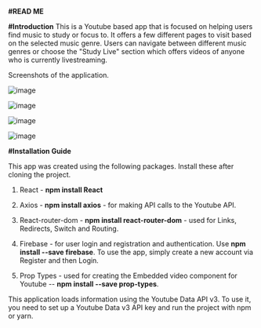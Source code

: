 **#READ ME**

**#Introduction**
This is a Youtube based app that is focused on helping users find music to study or focus to.
It offers a few different pages to visit based on the selected music genre. Users can navigate between different music genres or choose the "Study Live" section which offers videos of anyone who is currently livestreaming. 

Screenshots of the application.

![image](https://user-images.githubusercontent.com/76694402/125972861-a080044e-f9a0-477f-b83c-8b15b1bb23d2.png)

![image](https://user-images.githubusercontent.com/76694402/125972609-2c21759d-8c65-46d1-8a27-50e29342d968.png)

![image](https://user-images.githubusercontent.com/76694402/125972688-46774dac-2eda-4682-9a52-d938f25124db.png)

![image](https://user-images.githubusercontent.com/76694402/125972754-5946d765-5575-4017-b182-39292377a2d9.png)



**#Installation Guide**

This app was created using the following packages. Install these after cloning the project.

1. React - **npm install React**
2. Axios - **npm install axios** - for making API calls to the Youtube API.
3. React-router-dom - **npm install react-router-dom** - used for Links, Redirects, Switch and Routing.
4. Firebase - for user login and registration and authentication. Use  **npm install --save firebase**.
To use the app, simply create a new account via Register and then Login.

6. Prop Types - used for creating the Embedded video component for Youtube  -- **npm install --save prop-types**.

This application loads information using the Youtube Data API v3.
To use it, you need to set up a Youtube Data v3 API key and run the project with npm or yarn.



